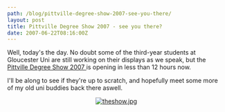 ```yaml
---
path: /blog/pittville-degree-show-2007-see-you-there/
layout: post
title: Pittville Degree Show 2007 - see you there?
date: 2007-06-22T08:16:00Z
---
```


Well, today's the day.  No doubt some of the third-year students at Gloucester Uni are still working on their displays as we speak, but the <a href="http://www.glos.ac.uk/news/degreeshow.cfm" target="_blank" title="Open this link in a new window">Pittville Degree Show 2007 </a>is opening in less than 12 hours now.

I'll be along to see if they're up to scratch, and hopefully meet some more of my old uni buddies back there aswell.
<p style="text-align: center"><a href="http://www.theshow2007.co.uk/"><img src="http://uploads.psyked.co.uk/2007/06/theshow.jpg" alt="theshow.jpg" /></a></p>